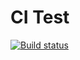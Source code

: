 # CI Test

[![Build status](https://ci.appveyor.com/api/projects/status/h80k3h3cchmq2vdy?svg=true)](https://ci.appveyor.com/project/A-Fierce/unit-tests-functions)